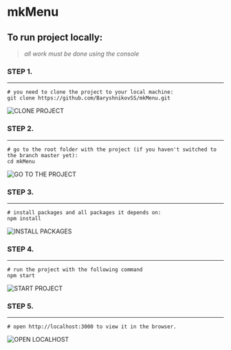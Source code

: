 # mkMenu


## To run project locally:

>*all work must be done using the console*

### STEP 1. 
***

```shell
# you need to clone the project to your local machine:
git clone https://github.com/BaryshnikovSS/mkMenu.git 
```
![CLONE PROJECT](https://prnt.sc/u97onp "print_screen")

### STEP 2. 
***

```shell
# go to the root folder with the project (if you haven't switched to the branch master yet):
cd mkMenu 
```
![GO TO THE PROJECT](https://prnt.sc/u97r8q "print_screen")

### STEP 3. 
***

```shell
# install packages and all packages it depends on:
npm install 
```
![INSTALL PACKAGES](https://prnt.sc/u97sxw "print_screen")

### STEP 4. 
***

```shell
# run the project with the following command
npm start 
```
![START PROJECT](https://prnt.sc/u97tcd "print_screen")

### STEP 5. 
***
```shell
# open http://localhost:3000 to view it in the browser.
```
![OPEN LOCALHOST](https://prnt.sc/u97tqj "action = get")
